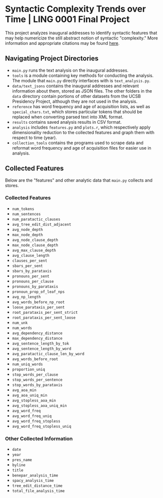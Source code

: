# Syntactic Complexity Trends over Time | LING 0001 Final Project

This project analyzes inaugural addresses to identify syntactic features that may help numericize the still abstract notion of syntactic "complexity." More information and appropriate citations may be found <a href="https://drive.google.com/file/d/1hGIopC1Rn_JZlOrbenaRBfbH7H-ES1dk/view">here</a>.

## Navigating Project Directories

- `main.py` runs the text analysis on the inaugural addresses. 
- `tools` is a module containing key methods for conducting the analysis. The module that `main.py` directly interfaces with is `text_analysis.py`.
- `data/text_jsons` contains the inaugural addresses and relevant information about them, stored as JSON files. The other folders in the `data` directory contain portions of other datasets from the UCSB Presidency Project, although they are not used in the analysis.
- `reference` has word frequency and age of acquisition lists, as well as `special_chars.txt`, which stores particular tokens that should be replaced when converting parsed text into XML format.
- `results` contains saved analysis results in CSV format.
- `analysis` includes `features.py` and `plots.r`, which respectively apply dimensionality reduction to the collected features and graph them with respect to time (year).
- `collection_tools` contains the programs used to scrape data and reformat word frequency and age of acquisition files for easier use in analysis.

## Collected Features

Below are the "features" and other analytic data that `main.py` collects and stores.

### Collected Features
- `num_tokens`
- `num_sentences`
- `num_paratactic_clauses`
- `avg_tree_edit_dist_adjacent`
- `avg_node_depth`
- `max_node_depth`
- `avg_node_clause_depth`
- `max_node_clause_depth`
- `avg_max_clause_depth`
- `avg_clause_length`
- `clauses_per_sent`
- `sbars_per_sent`
- `sbars_by_parataxis`
- `pronouns_per_sent`
- `pronouns_per_clause`
- `pronouns_by_parataxis`
- `pronoun_prop_of_leaf_nps`
- `avg_np_length`
- `avg_words_before_np_root`
- `loose_parataxis_per_sent`
- `root_parataxis_per_sent_strict`
- `root_parataxis_per_sent_loose`
- `num_unk`
- `num_words`
- `avg_dependency_distance`
- `max_dependency_distance`
- `avg_sentence_length_by_tok`
- `avg_sentence_length_by_word`
- `avg_paratactic_clause_len_by_word`
- `avg_words_before_root`
- `num_uniq_words`
- `proportion_uniq`
- `stop_words_per_clause`
- `stop_words_per_sentence`
- `stop_words_by_parataxis`
- `avg_aoa_min`
- `avg_aoa_uniq_min`
- `avg_stopless_aoa_min`
- `avg_stopless_aoa_uniq_min`
- `avg_word_freq`
- `avg_word_freq_uniq`
- `avg_word_freq_stopless`
- `avg_word_freq_stopless_uniq`

### Other Collected Information
- `date`
- `year`
- `pres_name`
- `byline`
- `title`
- `benepar_analysis_time`
- `spacy_analysis_time`
- `tree_edit_distance_time`
- `total_file_analysis_time`